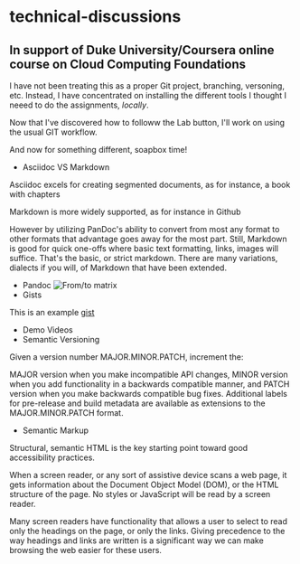 # technical-discussions


## In support of Duke University/Coursera online course on Cloud Computing Foundations

I have not been treating this as a proper Git project, branching, versoning, etc. Instead, I have concentrated on installing the different tools I thought I neeed to do the assignments, *locally*.

Now that I've discovered how to followw the Lab button, I'll work on using the usual GIT workflow.

And now for something different, soapbox time!

- Asciidoc VS Markdown

Asciidoc excels for creating segmented documents, as for instance, a book with chapters

Markdown is more widely supported, as for instance in Github

However by utilizing PanDoc's ability to convert from most any format to other formats that advantage goes away for the most part. Still, Markdown is good for quick one-offs where basic text formatting, links, images will suffice. That's the basic, or strict markdown. There are many variations, dialects if you will, of Markdown that have been extended.

- Pandoc
 ![From/to matrix](https://user-images.githubusercontent.com/1434423/153799099-6e2aa48f-2d5e-408b-884e-dd0ddd2ea0b2.png)
- Gists

This is an example [gist](https://gist.github.com/orcpac7/6815d1fe914fb7401f202597a5670e4e)

- Demo Videos
- Semantic Versioning

Given a version number MAJOR.MINOR.PATCH, increment the:

MAJOR version when you make incompatible API changes,
MINOR version when you add functionality in a backwards compatible manner, and
PATCH version when you make backwards compatible bug fixes.
Additional labels for pre-release and build metadata are available as extensions to the MAJOR.MINOR.PATCH format.

- Semantic Markup

Structural, semantic HTML is the key starting point toward good accessibility practices.

When a screen reader, or any sort of assistive device scans a web page, it gets information about the Document Object Model (DOM), or the HTML structure of the page. No styles or JavaScript will be read by a screen reader.

Many screen readers have functionality that allows a user to select to read only the headings on the page, or only the links. Giving precedence to the way headings and links are written is a significant way we can make browsing the web easier for these users.
